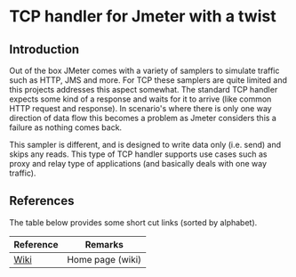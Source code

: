 # TCP handler for Jmeter with a twist

## Introduction
Out of the box JMeter comes with a variety of samplers to simulate traffic such as HTTP, JMS and more. For TCP
these samplers are quite limited and this projects addresses this aspect somewhat. The standard TCP handler
expects some kind of a response and waits for it to arrive (like common HTTP request and response). In scenario's
where there is only one way direction of data flow this becomes a problem as Jmeter considers this a failure as
nothing comes back.

This sampler is different, and is designed to write data only (i.e. send) and skips any reads. This type of TCP
handler supports use cases such as proxy and relay type of applications (and basically deals with one way traffic).

## References
The table below provides some short cut links (sorted by alphabet).

Reference | Remarks
----------|--------
[Wiki](https://github.com/Technolords/tool-jmeter-tcp-oneway/wiki) | Home page (wiki)
